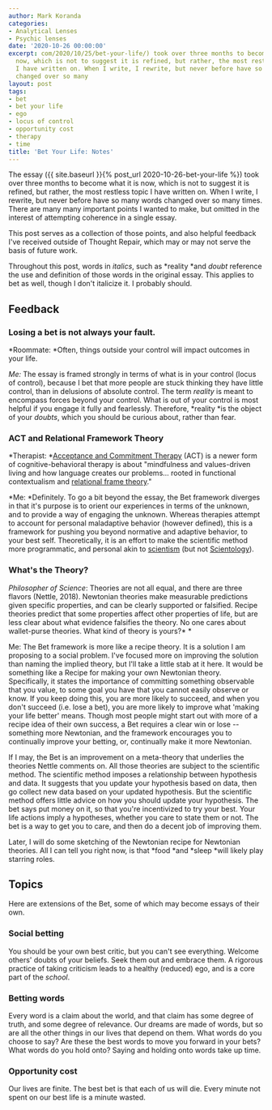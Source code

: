 ```yaml
---
author: Mark Koranda
categories:
- Analytical Lenses
- Psychic lenses
date: '2020-10-26 00:00:00'
excerpt: com/2020/10/25/bet-your-life/) took over three months to become what it is
  now, which is not to suggest it is refined, but rather, the most restless topic
  I have written on. When I write, I rewrite, but never before have so many words
  changed over so many
layout: post
tags:
- bet
- bet your life
- ego
- locus of control
- opportunity cost
- therapy
- time
title: 'Bet Your Life: Notes'
---
```





The essay ({{ site.baseurl }}{% post_url 2020-10-26-bet-your-life %}) took over three months to become what it is now, which is not to suggest it is refined, but rather, the most restless topic I have written on. When I write, I rewrite, but never before have so many words changed over so many times. There are many many important points I wanted to make, but omitted in the interest of attempting coherence in a single essay.

This post serves as a collection of those points, and also helpful feedback I've received outside of Thought Repair, which may or may not serve the basis of future work. 

Throughout this post, words in *italics*, such as *reality *and *doubt* reference the use and definition of those words in the original essay. This applies to bet as well, though I don't italicize it. I probably should. 

## Feedback

### Losing a bet is not always your fault. 

*Roommate: *Often, things outside your control will impact outcomes in your life. 

*Me:* The essay is framed strongly in terms of what is in your control (locus of control), because I bet that more people are stuck thinking they have little control, than in delusions of absolute control. The term *reality* is meant to encompass forces beyond your control. What is out of your control is most helpful if you engage it fully and fearlessly. Therefore, *reality *is the object of your *doubts*, which you should be curious about, rather than fear. 

### ACT and Relational Framework Theory

*Therapist: *[Acceptance and Commitment Therapy](https://www.reachcambridge.com/wp-content/uploads/providing-a-rationale-on-different-treatments.pdf) (ACT) is a newer form of cognitive-behavioral therapy is about "mindfulness and values-driven living and how language creates our problems... rooted in functional contextualism and [relational frame theory](https://contextualscience.org/what_is_rft)."

*Me: *Definitely. To go a bit beyond the essay, the Bet framework diverges in that it's purpose is to orient our experiences in terms of the unknown, and to provide a way of engaging the unknown. Whereas therapies attempt to account for personal maladaptive behavior (however defined), this is a framework for pushing you beyond normative and adaptive behavior, to your best self. Theoretically, it is an effort to make the scientific method more programmatic, and personal akin to [scientism](https://en.wikipedia.org/wiki/Scientism) (but not [Scientology](https://en.wikipedia.org/wiki/Scientology)). 

### What's the Theory? 

*Philosopher of Science*: Theories are not all equal, and there are three flavors (Nettle, 2018). Newtonian theories make measurable predictions given specific properties, and can be clearly supported or falsified. Recipe theories predict that some properties affect other properties of life, but are less clear about what evidence falsifies the theory. No one cares about wallet-purse theories. What kind of theory is yours?* *

Me: The Bet framework is more like a recipe theory. It is a solution I am proposing to a social problem. I've focused more on improving the solution than naming the implied theory, but I'll take a little stab at it here. It would be something like a Recipe for making your own Newtonian theory. Specifically, it states the importance of committing something observable that you value, to some goal you have that you cannot easily observe or know. If you keep doing this, you are more likely to succeed, and when you don't succeed (i.e. lose a bet), you are more likely to improve what 'making your life better' means. Though most people might start out with more of a recipe idea of their own success, a Bet requires a clear win or lose -- something more Newtonian, and the framework encourages you to continually improve your betting, or, continually make it more Newtonian. 

If I may, the Bet is an improvement on a meta-theory that underlies the theories Nettle comments on. All those theories are subject to the scientific method. The scientific method imposes a relationship between hypothesis and data. It suggests that you update your hypothesis based on data, then go collect new data based on your updated hypothesis. But the scientific method offers little advice on how you should update your hypothesis. The bet says put money on it, so that you're incentivized to try your best. Your life actions imply a hypotheses, whether you care to state them or not. The bet is a way to get you to care, and then do a decent job of improving them. 

Later, I will do some sketching of the Newtonian recipe for Newtonian theories. All I can tell you right now, is that *food *and *sleep *will likely play starring roles. 

## Topics

Here are extensions of the Bet, some of which may become essays of their own. 

### Social betting

You should be your own best critic, but you can't see everything. Welcome others' doubts of your beliefs. Seek them out and embrace them. A rigorous practice of taking criticism leads to a healthy (reduced) ego, and is a core part of the *school*. 

### Betting words

Every word is a claim about the world, and that claim has some degree of truth, and some degree of relevance. Our dreams are made of words, but so are all the other things in our lives that depend on them. What words do you choose to say? Are these the best words to move you forward in your bets? What words do you hold onto? Saying and holding onto words take up time. 

### Opportunity cost

Our lives are finite. The best bet is that each of us will die. Every minute not spent on our best life is a minute wasted.